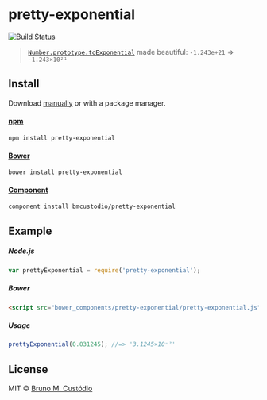 # pretty-exponential

[![Build Status](https://travis-ci.org/bmcustodio/pretty-exponential.png?branch=master)](https://travis-ci.org/bmcustodio/pretty-exponential)

> [`Number.prototype.toExponential`](http://goo.gl/pcx1Tl) made beautiful: `-1.243e+21` ⇒ `-1.243×10²¹`


## Install

Download [manually](https://github.com/bmcustodio/pretty-exponential/releases) or with a package manager.

#### [npm](https://npmjs.org/package/to-single-quotes)

```
npm install pretty-exponential
```

#### [Bower](http://bower.io)

```
bower install pretty-exponential
```

#### [Component](https://github.com/component/component)

```
component install bmcustodio/pretty-exponential
```


## Example

##### Node.js

```js
var prettyExponential = require('pretty-exponential');
```

##### Bower

```html
<script src="bower_components/pretty-exponential/pretty-exponential.js"></script>
```

##### Usage

```js
prettyExponential(0.031245); //=> '3.1245×10⁻²'
```


## License

MIT © [Bruno M. Custódio](http://brunomcustodio.com)
